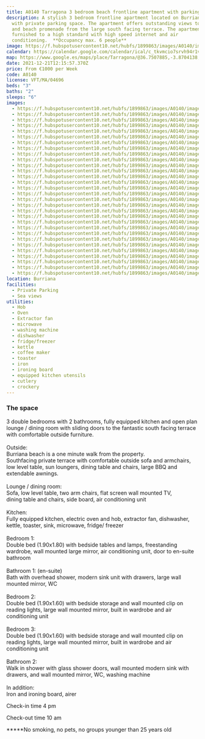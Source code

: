 ```yaml
---
title: A0140 Tarragona 3 bedroom beach frontline apartment with parking
description: A stylish 3 bedroom frontline apartment located on Burriana Beach
  with private parking space. The apartment offers outstanding views to the sea
  and beach promenade from the large south facing terrace. The apartment is well
  furnished to a high standard with high speed internet and air
  conditioning.  **Occupancy max. 6 people**
image: https://f.hubspotusercontent10.net/hubfs/1899863/images/A0140/image-01.jpg
calendar: https://calendar.google.com/calendar/ical/c_tkvmcio7srvh94r1v8jaio7h04%40group.calendar.google.com/public/basic.ics
map: https://www.google.es/maps/place/Tarragona/@36.7507885,-3.8704138,17z/data=!3m1!4b1!4m5!3m4!1s0xd722501cdf27cc1:0x53bdc6391368bdfc!8m2!3d36.7506585!4d-3.8681241
date: 2021-12-21T12:15:57.370Z
price: From €1000 per Week
code: A0140
license: VFT/MA/04696
beds: "3"
baths: "2"
sleeps: "6"
images:
  - https://f.hubspotusercontent10.net/hubfs/1899863/images/A0140/image-1.jpg
  - https://f.hubspotusercontent10.net/hubfs/1899863/images/A0140/image-2.jpg
  - https://f.hubspotusercontent10.net/hubfs/1899863/images/A0140/image-3.jpg
  - https://f.hubspotusercontent10.net/hubfs/1899863/images/A0140/image-4.jpg
  - https://f.hubspotusercontent10.net/hubfs/1899863/images/A0140/image-5.jpg
  - https://f.hubspotusercontent10.net/hubfs/1899863/images/A0140/image-6.jpg
  - https://f.hubspotusercontent10.net/hubfs/1899863/images/A0140/image-7.jpg
  - https://f.hubspotusercontent10.net/hubfs/1899863/images/A0140/image-8.jpg
  - https://f.hubspotusercontent10.net/hubfs/1899863/images/A0140/image-9.jpg
  - https://f.hubspotusercontent10.net/hubfs/1899863/images/A0140/image-10.jpg
  - https://f.hubspotusercontent10.net/hubfs/1899863/images/A0140/image-11.jpg
  - https://f.hubspotusercontent10.net/hubfs/1899863/images/A0140/image-12.jpg
  - https://f.hubspotusercontent10.net/hubfs/1899863/images/A0140/image-13.jpg
  - https://f.hubspotusercontent10.net/hubfs/1899863/images/A0140/image-14.jpg
  - https://f.hubspotusercontent10.net/hubfs/1899863/images/A0140/image-15.jpg
  - https://f.hubspotusercontent10.net/hubfs/1899863/images/A0140/image-16.jpg
  - https://f.hubspotusercontent10.net/hubfs/1899863/images/A0140/image-17.jpg
  - https://f.hubspotusercontent10.net/hubfs/1899863/images/A0140/image-18.jpg
  - https://f.hubspotusercontent10.net/hubfs/1899863/images/A0140/image-19.jpg
  - https://f.hubspotusercontent10.net/hubfs/1899863/images/A0140/image-20.jpg
  - https://f.hubspotusercontent10.net/hubfs/1899863/images/A0140/image-21.jpg
  - https://f.hubspotusercontent10.net/hubfs/1899863/images/A0140/image-22.jpg
  - https://f.hubspotusercontent10.net/hubfs/1899863/images/A0140/image-23.jpg
  - https://f.hubspotusercontent10.net/hubfs/1899863/images/A0140/image-24.jpg
  - https://f.hubspotusercontent10.net/hubfs/1899863/images/A0140/image-25.jpg
  - https://f.hubspotusercontent10.net/hubfs/1899863/images/A0140/image-26.jpg
  - https://f.hubspotusercontent10.net/hubfs/1899863/images/A0140/image-27.jpg
  - https://f.hubspotusercontent10.net/hubfs/1899863/images/A0140/image-28.jpg
  - https://f.hubspotusercontent10.net/hubfs/1899863/images/A0140/image-29.jpg
  - https://f.hubspotusercontent10.net/hubfs/1899863/images/A0140/image-30.jpg
location: Burriana
facilities:
  - Private Parking
  - Sea views
utilities:
  - Hob
  - Oven
  - Extractor fan
  - microwave
  - washing machine
  - dishwasher
  - fridge/freezer
  - kettle
  - coffee maker
  - toaster
  - iron
  - ironing board
  - equipped kitchen utensils
  - cutlery
  - crockery
---
```

### The space

3 double bedrooms with 2 bathrooms, fully equipped kitchen and open plan lounge / dining room with sliding doors to the fantastic south facing terrace with comfortable outside furniture.\
\
Outside:\
Burriana beach is a one minute walk from the property.\
Southfacing private terrace with comfortable outside sofa and armchairs, low level table, sun loungers, dining table and chairs, large BBQ and extendable awnings.\
\
Lounge / dining room:\
Sofa, low level table, two arm chairs, flat screen wall mounted TV,\
dining table and chairs, side board, air conditioning unit\
\
Kitchen:\
Fully equipped kitchen, electric oven and hob, extractor fan, dishwasher, kettle, toaster, sink, microwave, fridge/ freezer\
\
Bedroom 1:\
Double bed (1.90x1.80) with bedside tables and lamps, freestanding wardrobe, wall mounted large mirror, air conditioning unit, door to en-suite bathroom\
\
Bathroom 1: (en-suite)\
Bath with overhead shower, modern sink unit with drawers, large wall mounted mirror, WC\
\
Bedroom 2:\
Double bed (1.90x1.60) with bedside storage and wall mounted clip on reading lights, large wall mounted mirror, built in wardrobe and air conditioning unit\
\
Bedroom 3:\
Double bed (1.90x1.60) with bedside storage and wall mounted clip on reading lights, large wall mounted mirror, built in wardrobe and air conditioning unit\
\
Bathroom 2:\
Walk in shower with glass shower doors, wall mounted modern sink with drawers, and wall mounted mirror, WC, washing machine\
\
In addition:\
Iron and ironing board, airer

Check-in time 4 pm

Check-out time 10 am

**\***No smoking, no pets, no groups younger than 25 years old